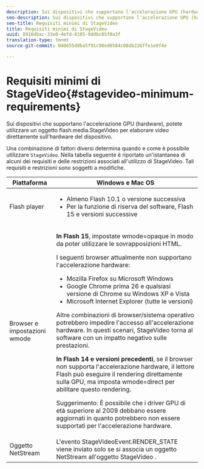 ```yaml
---
description: Sui dispositivi che supportano l'accelerazione GPU (hardware), potete utilizzare un oggetto flash.media.StageVideo per elaborare video direttamente sull'hardware del dispositivo.
seo-description: Sui dispositivi che supportano l'accelerazione GPU (hardware), potete utilizzare un oggetto flash.media.StageVideo per elaborare video direttamente sull'hardware del dispositivo.
seo-title: Requisiti minimi di StageVideo
title: Requisiti minimi di StageVideo
uuid: 8916dbac-33e0-4efd-8105-9ddbc85f0a3f
translation-type: tm+mt
source-git-commit: 040655d8ba5f91c98ed0584c08db226ffe1e0f4e

---
```



# Requisiti minimi di StageVideo{#stagevideo-minimum-requirements}

Sui dispositivi che supportano l&#39;accelerazione GPU (hardware), potete utilizzare un oggetto flash.media.StageVideo per elaborare video direttamente sull&#39;hardware del dispositivo.

<!--<a id="section_64DDAA8DB215493E8A7CA6636819D350"></a>-->

Una combinazione di fattori diversi determina quando e come è possibile utilizzare `StageVideo`. Nella tabella seguente è riportato un&#39;istantanea di alcuni dei requisiti e delle restrizioni associati all&#39;utilizzo di StageVideo. Tali requisiti e restrizioni sono soggetti a modifiche.

<table id="table_882F4462A5AE47E28A60A39D112164A7"> 
 <thead> 
  <tr> 
   <th colname="col1" class="entry"> Piattaforma </th> 
   <th colname="col2" class="entry"> Windows e Mac OS </th> 
  </tr>
 </thead>
 <tbody> 
  <tr> 
   <td colname="col1"> Flash player </td> 
   <td colname="col2"> 
    <ul id="ul_s42_lm2_jp"> 
     <li id="li_308FA9EC206B437A9EE04C29F9480B73">Almeno Flash 10.1 o versione successiva </li> 
     <li id="li_5898EDB0D12A43389076BCC7F4A27A0A">Per la funzione di riserva del software, Flash 15 e versioni successive </li> 
    </ul> </td> 
  </tr> 
  <tr> 
   <td colname="col1">Browser e impostazioni <span class="codeph"> wmode</span> </td> 
   <td colname="col2"> <p><b>In Flash 15</b>, impostate <span class="codeph"> wmode=opaque</span> in modo da poter utilizzare le sovrapposizioni HTML. </p> <p>I seguenti browser attualmente non supportano l'accelerazione hardware: 
     <ul id="ul_frv_ykf_jp"> 
      <li id="li_3D407A61FEE042A9B85A6EFACA6D7719">Mozilla Firefox su Microsoft Windows </li> 
      <li id="li_39B85AC352564DA8B86EA826638F1F4B">Google Chrome prima 26 e qualsiasi versione di Chrome su Windows XP e Vista </li> 
      <li id="li_0042BA6070C849E6B7C4B4BF4333F712">Microsoft Internet Explorer (tutte le versioni) </li> 
     </ul>Altre combinazioni di browser/sistema operativo potrebbero impedire l'accesso all'accelerazione hardware. In questi scenari, <span class="codeph"> StageVideo</span> torna al software con un impatto negativo sulle prestazioni. </p> <p><b>In Flash 14 e versioni precedenti</b>, se il browser non supporta l'accelerazione hardware, il lettore Flash può eseguire il rendering direttamente sulla GPU, ma imposta <span class="codeph"> wmode=direct</span> per abilitare questo rendering. <p>Suggerimento:  È possibile che i driver GPU di età superiore al 2009 debbano essere aggiornati in quanto potrebbero non essere supportati per l'accelerazione hardware. </p> </p> </td> 
  </tr> 
  <tr> 
   <td colname="col1"> Oggetto NetStream </td> 
   <td colname="col2">L'evento <span class="codeph"> StageVideoEvent.RENDER_STATE</span> viene inviato solo se si associa un oggetto <span class="codeph"> NetStream</span> all'oggetto <span class="codeph"> StageVideo</span> . </td> 
  </tr> 
 </tbody> 
</table>

